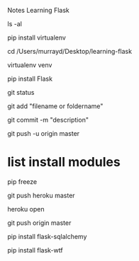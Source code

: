 Notes
Learning Flask

ls -al

pip install virtualenv

cd /Users/murrayd/Desktop/learning-flask

virtualenv venv

pip install Flask

git status

git add "filename or foldername"

git commit -m "description"

git push -u origin master

# list install modules
pip freeze

git push heroku master

heroku open

git push origin master

pip install flask-sqlalchemy

pip install flask-wtf



